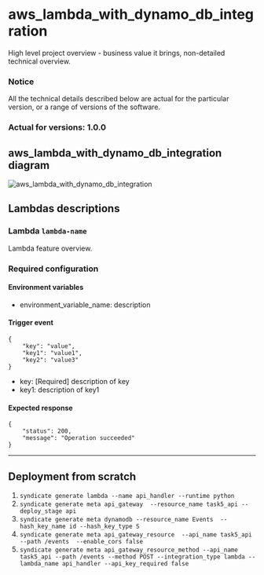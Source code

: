 # aws_lambda_with_dynamo_db_integration

High level project overview - business value it brings, non-detailed technical overview.

### Notice
All the technical details described below are actual for the particular
version, or a range of versions of the software.
### Actual for versions: 1.0.0

## aws_lambda_with_dynamo_db_integration diagram

![aws_lambda_with_dynamo_db_integration](pics/aws_lambda_with_dynamo_db_integration_diagram.png)

## Lambdas descriptions

### Lambda `lambda-name`
Lambda feature overview.

### Required configuration
#### Environment variables
* environment_variable_name: description

#### Trigger event
```buildoutcfg
{
    "key": "value",
    "key1": "value1",
    "key2": "value3"
}
```
* key: [Required] description of key
* key1: description of key1

#### Expected response
```buildoutcfg
{
    "status": 200,
    "message": "Operation succeeded"
}
```
---

## Deployment from scratch
1. ```syndicate generate lambda --name api_handler --runtime python```
2. ```syndicate generate meta api_gateway  --resource_name task5_api --deploy_stage api ```
3. ```syndicate generate meta dynamodb --resource_name Events  --hash_key_name id --hash_key_type S ```
4. ```syndicate generate meta api_gateway_resource  --api_name task5_api --path /events  --enable_cors false ```
5. ```syndicate generate meta api_gateway_resource_method --api_name task5_api --path /events --method POST --integration_type lambda --lambda_name api_handler --api_key_required false ```
